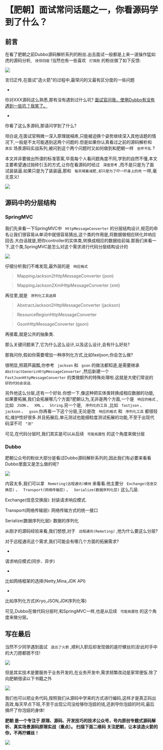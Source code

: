 # 【肥朝】面试常问话题之一，你看源码学到了什么？ #

## 前言 ##

在看了肥朝之前Dubbo源码解析系列的粉丝.出去面试一般都是上来一波操作猛如虎的源码分析, ` 技惊四座` !当然也有一些喜欢 ` 打我脸` 的粉丝做了如下反馈:

![](https://user-gold-cdn.xitu.io/2019/4/15/16a217ffc1dc6087?imageView2/0/w/1280/h/960/ignore-error/1)

言归正传,在面试"造火箭"的过程中,最常问的又最有区分度的一些问题

* 

你对XXX源码这么熟悉,那有没有遇到过什么坑? [面试官问我，使用Dubbo有没有遇到一些坑？我笑了。]( https://link.juejin.im?target=https%3A%2F%2Fmp.weixin.qq.com%2Fs%2FSa_lWU9x9pxXO6q1NqECBA )

* 

你看了这么多源码,那请问学到了什么?

坦白说,在面试官稍微一深入原理就喊疼,只能被迫换个姿势继续深入其他话题的情况下,一般是不太可能遇到这两个问题的.但是如果你认真看过之前的源码解析和 ` 真实` 场景源码实战系列,被问到这个两个问题时又如何做到和肥朝一样 ` 坐怀不乱` ?

本文并非要做出所谓的标准答案,毕竟每个人看问题角度不同,学到的自然不懂,本文主要希望通过抛砖引玉的方式,让你在看源码时经过 ` 深度思考` ,而不是只是为了面试装装逼.如果只是为了装装逼,那和 ` 每天喊着减肥,却只是为了吓一吓身上的肉` 一样,毫无意义!

![](https://user-gold-cdn.xitu.io/2019/4/15/16a2181aa2d5029d?imageView2/0/w/1280/h/960/ignore-error/1)

## 源码中的分层结构 ##

### SpringMVC ###

我们先来看一下SpringMVC中 ` HttpMessageConverter` 的分层结构设计,规范的命名让我们很容易从单词中就很容易猜出,这个类的作用是,将数据做相应转化并响应回去.大白话就是,把你controller的实体类,转换成相应的数据给前端.那我们来看一下,这个类,SpringMVC是怎么对这个需求进行代码分层结构设计的

![](https://user-gold-cdn.xitu.io/2019/4/15/16a2181dd27a79e3?imageView2/0/w/1280/h/960/ignore-error/1)

仔细分析我们不难发现,最外层的是 ` 响应格式`

> 
> 
> 
> MappingJackson2HttpMessageConverter (json)
> 
> 

> 
> 
> 
> MappingJackson2XmlHttpMessageConverter (xml)
> 
> 

再往里,就是 ` 序列化工具选择`

> 
> 
> 
> AbstractJackson2HttpMessageConverter (jackson)
> 
> 

> 
> 
> 
> ResourceRegionHttpMessageConverter
> 
> 

> 
> 
> 
> GsonHttpMessageConverter (gson)
> 
> 

再接着,就是公共的抽象类.

那么关键问题来了,它为什么这么设计,以及这么设计,会有什么好处?

那我问你,假如你需要增加一种序列化方式,比如fastjson,你会怎么做?

很明显,照葫芦画瓢,你参考 ` jackson` 和 ` gson` 的做法都知道,是需要继承 ` AbstractGenericHttpMessageConverter` ,然后新建一个 ` FastJsonHttpMessageConverter` 的类做额外的特殊处理啦.这就是大佬们常说的 ` 好的代码会说话`.

另外他这么分层,还有一个好处.你想一下,像这种把实体类转换成相应数据的功能,如果要拓展,我们会拓展哪几个方面?肥朝认为,无非是两个方面,一个是 ` 响应的格式` ,比如 ` JSON` 、 ` XML` 、 ` String`.另一个是, ` 序列化的工具` ,比如 ` fastjson` 、 ` jackson` 、 ` gson`.你再看一下这个分层,无论是改 ` 响应的格式` 和 ` 序列化工具` 都很轻松,维护性好很多.并且拓展后,单元测试也能细粒度测试拓展的功能,不至于出现代码深不可 ` "测"`

可见,在代码分层时,我们其实是可以从后续 ` 可能拓展性` 的这个角度来做分层

### Dubbo ###

肥朝公众号的粉丝大部分是看过Dubbo源码解析系列的,因此我们有必要来看看Dubbo里面又是怎么做的呢?

![](https://user-gold-cdn.xitu.io/2019/4/15/16a218248244b6ff?imageView2/0/w/1280/h/960/ignore-error/1)

内容太多,我们可以拿 ` Remoting(远程通讯)模块` 来看看.他主要分 ` Exchange(信息交换层)` 、 ` Transport(网络传输层)` 、 ` Serialize(数据序列化层)` 这么几层.

Exchange(信息交换层): 封装请求响应模式.

Transport(网络传输层): 网络传输方式的统一接口

Serialize(数据序列化层): 数据的序列化

从刚才的源码经验来看,我们想想,对于 ` 远程通讯(Remoting)` ,他为什么要这么分层?

对于远程通讯这个需求,我们可能会有哪几个方面的拓展需求?

* 

请求响应模式(同步、异步)

* 

比如网络框架的选择(Netty,Mina,JDK API)

* 

比如序列化方式(Kryo,JSON,JDK序列化等)

可见,Dubbo在做代码分层时,和SpringMVC一样,也是从后续 ` 可能拓展性` 的这个角度来做分层。

## 写在最后 ##

当然不少同学遇到面试 ` 造出了火箭` ,顺利入职后却发现做的是拧螺丝的活!此时手中的大刀摁都摁不住!

![](https://user-gold-cdn.xitu.io/2019/4/15/16a2182995bfd203?imageView2/0/w/1280/h/960/ignore-error/1)

但是其实技术是要服务于业务开发的,在业务开发中,需求频繁改动是家常便饭.除了向肥朝借读以下书籍之外

![](https://user-gold-cdn.xitu.io/2019/4/15/16a2182c33088911?imageView2/0/w/1280/h/960/ignore-error/1)

我们也可以把业务代码,按照我们从源码中学来的方式进行编码,这样才是真正码出高效,每天早点下班,不至于出现公司没给够你泡妞的钱,还剥夺你泡妞的时间,最后搞坏了你泡妞的身体!

**肥朝 是一个专注于 原理、源码、开发技巧的技术公众号，号内原创专题式源码解析、真实场景源码原理实战（重点）。 扫描下面二维码 关注肥朝，让本该造火箭的你，不再拧螺丝！**

![](https://user-gold-cdn.xitu.io/2019/4/15/16a218389801ec0e?imageslim)